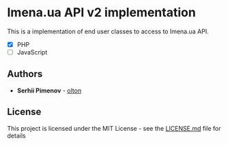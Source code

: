 # Imena.ua API v2 implementation

This is a implementation of end user classes to access to Imena.ua API.

+ [x] PHP
+ [ ] JavaScript

## Authors

* **Serhii Pimenov** - [olton](https://github.com/olton)

## License

This project is licensed under the MIT License - see the [LICENSE.md](LICENSE.md) file for details

